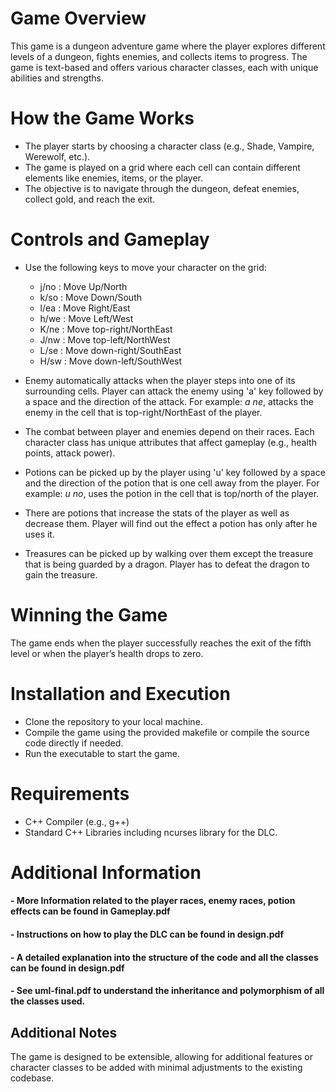 # **Game Overview**

This game is a dungeon adventure game where the player explores different levels of a dungeon, fights enemies, and collects items to progress. The game is text-based and offers various character classes, each with unique abilities and strengths.

# **How the Game Works**

- The player starts by choosing a character class (e.g., Shade, Vampire, Werewolf, etc.).
- The game is played on a grid where each cell can contain different elements like enemies, items, or the player.
- The objective is to navigate through the dungeon, defeat enemies, collect gold, and reach the exit.

# **Controls and Gameplay**

- Use the following keys to move your character on the grid:
  - j/no : Move Up/North
  - k/so : Move Down/South
  - l/ea : Move Right/East
  - h/we : Move Left/West
  - K/ne : Move top-right/NorthEast
  - J/nw : Move top-left/NorthWest
  - L/se : Move down-right/SouthEast
  - H/sw : Move down-left/SouthWest

- Enemy automatically attacks when the player steps into one of its surrounding cells. Player can attack the enemy using 'a' key followed by a space and the direction of the attack.
  For example: _a ne_, attacks the enemy in the cell that is top-right/NorthEast of the player.
- The combat between player and enemies depend on their races. Each character class has unique attributes that affect gameplay (e.g., health points, attack power).
  
- Potions can be picked up by the player using 'u' key followed by a space and the direction of the potion that is one cell away from the player.
  For example: _u no_, uses the potion in the cell that is top/north of the player.
- There are potions that increase the stats of the player as well as decrease them. Player will find out the effect a potion has only after he uses it.

- Treasures can be picked up by walking over them except the treasure that is being guarded by a dragon. Player has to defeat the dragon to gain the treasure.


# **Winning the Game**

The game ends when the player successfully reaches the exit of the fifth level or when the player’s health drops to zero.

# **Installation and Execution**

- Clone the repository to your local machine.
- Compile the game using the provided makefile or compile the source code directly if needed.
- Run the executable to start the game.

# **Requirements**

- C++ Compiler (e.g., g++)
- Standard C++ Libraries including ncurses library for the DLC.

# **Additional Information**

#### - More Information related to the player races, enemy races, potion effects can be found in Gameplay.pdf
#### - Instructions on how to play the DLC can be found in design.pdf
#### - A detailed explanation into the structure of the code and all the classes can be found in design.pdf
#### - See uml-final.pdf to understand the inheritance and polymorphism of all the classes used.

## **Additional Notes**

The game is designed to be extensible, allowing for additional features or character classes to be added with minimal adjustments to the existing codebase.
